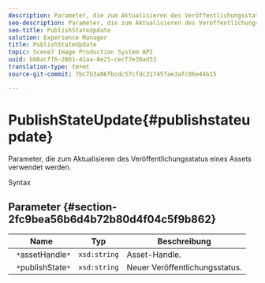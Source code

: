 ```yaml
---
description: Parameter, die zum Aktualisieren des Veröffentlichungsstatus eines Assets verwendet werden.
seo-description: Parameter, die zum Aktualisieren des Veröffentlichungsstatus eines Assets verwendet werden.
seo-title: PublishStateUpdate
solution: Experience Manager
title: PublishStateUpdate
topic: Scene7 Image Production System API
uuid: b08acff6-2861-41aa-8e25-cecf7e36ad53
translation-type: tm+mt
source-git-commit: 7bc7b3a86fbcdc57cfdc31745fae3afc06e44b15

---
```



# PublishStateUpdate{#publishstateupdate}

Parameter, die zum Aktualisieren des Veröffentlichungsstatus eines Assets verwendet werden.

Syntax

## Parameter {#section-2fc9bea56b6d4b72b80d4f04c5f9b862}

| Name | Typ | Beschreibung |
|---|---|---|
| ` *`assetHandle`*` | `xsd:string` | Asset-Handle. |
| ` *`publishState`*` | `xsd:string` | Neuer Veröffentlichungsstatus. |

